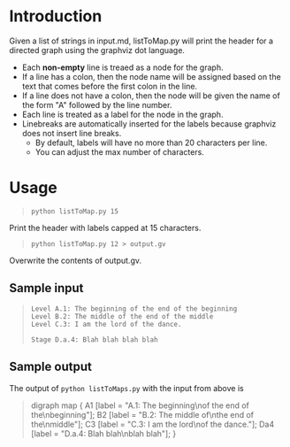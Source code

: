 # Introduction

Given a list of strings in input.md, listToMap.py will print the header for a directed graph using the graphviz dot language. 

- Each **non-empty** line is treaed as a node for the graph.
- If a line has a colon, then the node name will be assigned based on the text that comes before the first colon in the line. 
- If a line does not have a colon, then the node will be given the name of the form "A" followed by the line number.
- Each line is treated as a label for the node in the graph.
- Linebreaks are automatically inserted for the labels because graphviz does not insert line breaks.
    - By default, labels will have no more than 20 characters per line.
    - You can adjust the max number of characters.

# Usage

> `python listToMap.py 15`

Print the header with labels capped at 15 characters.

> `python listToMap.py 12 > output.gv`

Overwrite the contents of output.gv.

## Sample input

>     Level A.1: The beginning of the end of the beginning
>     Level B.2: The middle of the end of the middle
>     Level C.3: I am the lord of the dance.
>
>     Stage D.a.4: Blah blah blah blah

## Sample output

The output of `python listToMaps.py` with the input from above is 

> digraph map {
> 	A1 [label = "A.1: The beginning\nof the end of the\nbeginning"];
> 	B2 [label = "B.2: The middle of\nthe end of the\nmiddle"];
> 	C3 [label = "C.3: I am the lord\nof the dance."];
> 	Da4 [label = "D.a.4: Blah blah\nblah blah"];
> }
